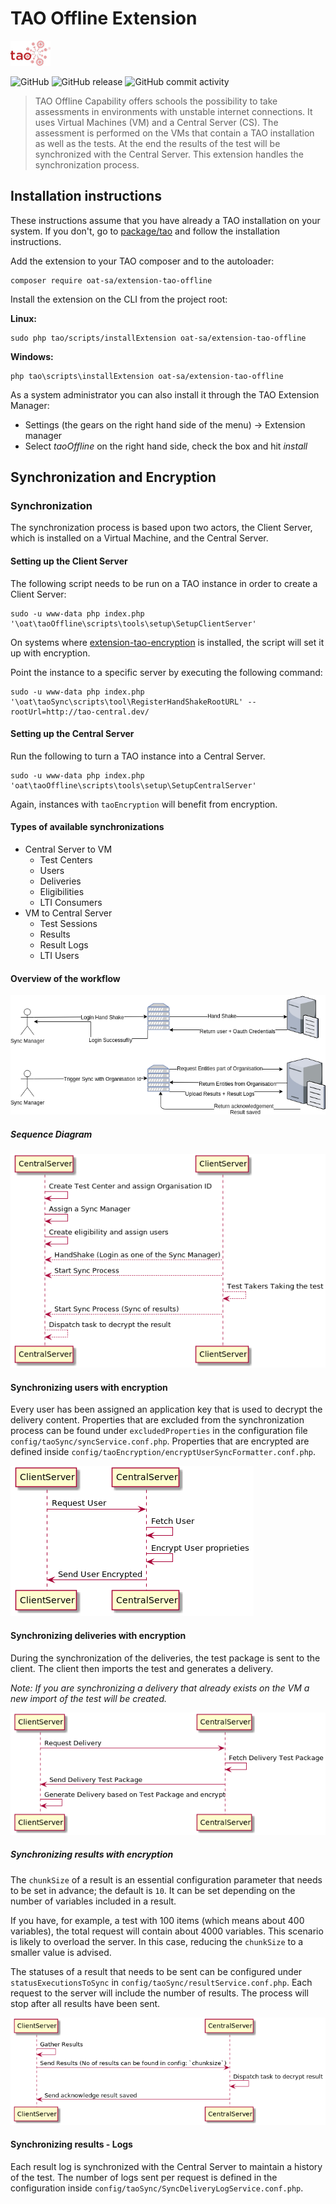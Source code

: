 # TAO Offline Extension

![TAO Logo](https://github.com/oat-sa/taohub-developer-guide/raw/master/resources/tao-logo.png)

![GitHub](https://img.shields.io/github/license/oat-sa/extension-tao-offline.svg)
![GitHub release](https://img.shields.io/github/release/oat-sa/extension-tao-offline.svg)
![GitHub commit activity](https://img.shields.io/github/commit-activity/y/oat-sa/extension-tao-offline.svg)

> TAO Offline Capability offers schools the possibility to take assessments in environments with unstable internet connections. It uses Virtual Machines (VM) and a Central Server (CS). The assessment is performed on the VMs that contain a TAO installation as well as the tests. At the end the results of the test will be synchronized with the Central Server. This extension handles the synchronization process.

## Installation instructions

These instructions assume that you have already a TAO installation on your system. If you don't, go to
[package/tao](https://github.com/oat-sa/package-tao) and follow the installation instructions.


Add the extension to your TAO composer and to the autoloader:
```shell
composer require oat-sa/extension-tao-offline
```

Install the extension on the CLI from the project root:

**Linux:**
```shell
sudo php tao/scripts/installExtension oat-sa/extension-tao-offline
```

**Windows:**
```shell
php tao\scripts\installExtension oat-sa/extension-tao-offline
```

As a system administrator you can also install it through the TAO Extension Manager:
- Settings (the gears on the right hand side of the menu) -> Extension manager
- Select _taoOffline_ on the right hand side, check the box and hit _install_

## Synchronization and Encryption

### Synchronization
The synchronization process is based upon two actors, the Client Server, which is installed on a Virtual Machine, and the Central Server.

#### Setting up the Client Server
The following script needs to be run on a TAO instance in order to create a Client Server:

```shell
sudo -u www-data php index.php '\oat\taoOffline\scripts\tools\setup\SetupClientServer'
```

On systems where [extension-tao-encryption](https://github.com/oat-sa/extension-tao-encryption) is installed, the script will set it up with encryption.
    
Point the instance to a specific server by executing the following command:
 
 ```shell
sudo -u www-data php index.php '\oat\taoSync\scripts\tool\RegisterHandShakeRootURL' --rootUrl=http://tao-central.dev/
 ```

#### Setting up the Central Server
Run the following to turn a TAO instance into a Central Server.

```shell
sudo -u www-data php index.php 'oat\taoOffline\scripts\tools\setup\SetupCentralServer'
```

Again, instances with `taoEncryption` will benefit from encryption.

#### Types of available synchronizations
* Central Server to VM
    * Test Centers
    * Users
    * Deliveries
    * Eligibilities
    * LTI Consumers
* VM to Central Server
    * Test Sessions
    * Results
    * Result Logs
    * LTI Users
    
#### Overview of the workflow
![Overview workflow](docs/overview_sync.png)

##### Sequence Diagram
![Sequence Diagram](docs/sync_flow.png)

#### Synchronizing users with encryption
Every user has been assigned an application key that is used to decrypt the delivery content. Properties that are excluded from the synchronization process can be found under `excludedProperties` in the configuration file `config/taoSync/syncService.conf.php`.  Properties that are encrypted are defined inside `config/taoEncryption/encryptUserSyncFormatter.conf.php`.

![Synchronizing users](docs/sync_users.png)

#### Synchronizing deliveries with encryption
During the synchronization of the deliveries, the test package is sent to the client. The client then imports the test and generates a delivery. 

_Note: If you are synchronizing a delivery that already exists on the VM a new import of the test will be created._

![Synchronizing Deliveries](docs/sync_delivery.png)

##### Synchronizing results with encryption
The `chunkSize` of a result is an essential configuration parameter that needs to be set in advance; the default is `10`. It can be set depending on the number of variables included in a result.

If you have, for example, a test with 100 items (which means about 400 variables), the total request will contain about 4000 variables. This scenario is likely to overload the server. In this case, reducing the `chunkSize` to a smaller value is advised.

The statuses of a result that needs to be sent can be configured under `statusExecutionsToSync` in `config/taoSync/resultService.conf.php`. Each request to the server will include the number of results. The process will stop after all results have been sent.

![Synchronizing Results](docs/sync_results.png)

#### Synchronizing results - Logs
Each result log is synchronized with the Central Server to maintain a history of the test. The number of logs sent per request is defined in the configuration inside `config/taoSync/SyncDeliveryLogService.conf.php`.
